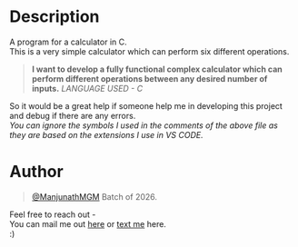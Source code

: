 # Description
A program for a calculator in C. <br />
This is a very simple calculator which can perform six different operations. <br />

> **I want to develop a fully functional complex calculator which can perform different operations between any desired number of inputs.**
_LANGUAGE USED - C_

So it would be a great help if someone help me in developing this project and debug if there are any errors. <br />
_You can ignore the symbols I used in the comments of the above file as they are based on the extensions I use in VS CODE._
# Author
> [@ManjunathMGM](https://github.com/ManjunathMGM)
> Batch of 2026.

Feel free to reach out - <br />
You can mail me out [here](mailto:mm153@snu.edu.in) or [text me](https://www.instagram.com/man.ju.nath/) here. <br />
:)
